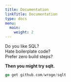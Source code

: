 ```yaml
---
title: Documentation
linkTitle: Documentation
type: docs
menu:
  main:
    weight: 2
---
```


Do you like SQL?  
Hate boilerplate code?  
Prefer zero build steps?

<p><strong>Then you might try sqlt.</strong></p>

```go
go get github.com/wroge/sqlt
```
